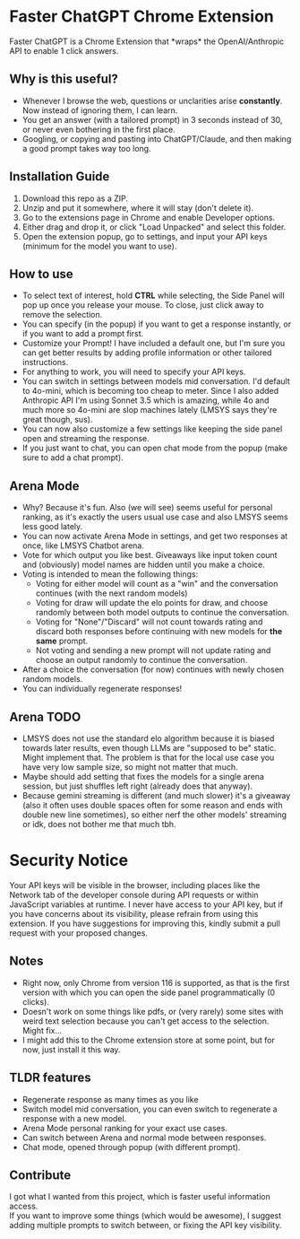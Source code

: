 # Faster ChatGPT Chrome Extension

Faster ChatGPT is a Chrome Extension that \*wraps\* the OpenAI/Anthropic API to enable 1 click answers.  
## Why is this useful?
- Whenever I browse the web, questions or unclarities arise **constantly**. Now instead of ignoring them, I can learn.
- You get an answer (with a tailored prompt) in 3 seconds instead of 30, or never even bothering in the first place.  
- Googling, or copying and pasting into ChatGPT/Claude, and then making a good prompt takes way too long. 

## Installation Guide
1. Download this repo as a ZIP.
2. Unzip and put it somewhere, where it will stay (don't delete it).
3. Go to the extensions page in Chrome and enable Developer options.
4. Either drag and drop it, or click "Load Unpacked" and select this folder.
5. Open the extension popup, go to settings, and input your API keys (minimum for the model you want to use).

## How to use
- To select text of interest, hold **CTRL** while selecting, the Side Panel will pop up once you release your mouse. To close, just click away to remove the selection.
- You can specify (in the popup) if you want to get a response instantly, or if you want to add a prompt first.
- Customize your Prompt! I have included a default one, but I'm sure you can get better results by adding profile information or other tailored instructions.
- For anything to work, you will need to specify your API keys.
- You can switch in settings between models mid conversation. I'd default to 4o-mini, which is becoming too cheap to meter. Since I also added Anthropic API I'm using Sonnet 3.5 which is amazing, while 4o and much more so 4o-mini are slop machines lately (LMSYS says they're great though, sus).
- You can now also customize a few settings like keeping the side panel open and streaming the response.
- If you just want to chat, you can open chat mode from the popup (make sure to add a chat prompt).

## Arena Mode
- Why? Because it's fun. Also (we will see) seems useful for personal ranking, as it's exactly the users usual use case and also LMSYS seems less good lately.
- You can now activate Arena Mode in settings, and get two responses at once, like LMSYS Chatbot arena.
- Vote for which output you like best. Giveaways like input token count and (obviously) model names are hidden until you make a choice.
- Voting is intended to mean the following things:
    - Voting for either model will count as a "win" and the conversation continues (with the next random models)
    - Voting for draw will update the elo points for draw, and choose randomly between both model outputs to continue the conversation.
    - Voting for "None"/"Discard" will not count towards rating and discard both responses before continuing with new models for **the same** prompt.
    - Not voting and sending a new prompt will not update rating and choose an output randomly to continue the conversation.
- After a choice the conversation (for now) continues with newly chosen random models.
- You can individually regenerate responses!

## Arena TODO
- LMSYS does not use the standard elo algorithm because it is biased towards later results, even though LLMs are "supposed to be" static. Might implement that. The problem is that for the local use case you have very low sample size, so might not matter that much.
- Maybe should add setting that fixes the models for a single arena session, but just shuffles left right (already does that anyway).
- Because gemini streaming is different (and much slower) it's a giveaway (also it often uses double spaces often for some reason and ends with double new line sometimes), so either nerf the other models' streaming or idk, does not bother me that much tbh.

# Security Notice
Your API keys will be visible in the browser, including places like the Network tab of the developer console during API requests or within JavaScript variables at runtime. I never have access to your API key, but if you have concerns about its visibility, please refrain from using this extension. If you have suggestions for improving this, kindly submit a pull request with your proposed changes.

## Notes
- Right now, only Chrome from version 116 is supported, as that is the first version with which you can open the side panel programmatically (0 clicks).
- Doesn't work on some things like pdfs, or (very rarely) some sites with weird text selection because you can't get access to the selection. Might fix...
- I might add this to the Chrome extension store at some point, but for now, just install it this way.

## TLDR features
- Regenerate response as many times as you like
- Switch model mid conversation, you can even switch to regenerate a response with a new model.
- Arena Mode personal ranking for your exact use cases.
- Can switch between Arena and normal mode between responses.
- Chat mode, opened through popup (with different prompt).

## Contribute
I got what I wanted from this project, which is faster useful information access.  
If you want to improve some things (which would be awesome), I suggest adding multiple prompts to switch between, or fixing the API key visibility.